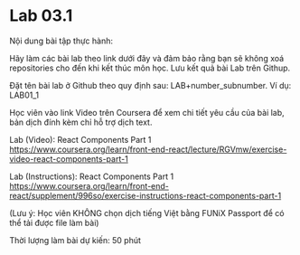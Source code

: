 # Lab 03.1

Nội dung bài tập thực hành:

Hãy làm các bài lab theo link dưới đây và đảm bảo rằng bạn sẽ không xoá repositories cho đến khi kết thúc môn học. Lưu kết quả bài Lab trên Githup.

Đặt tên bài lab ở Github theo quy định sau: LAB+number_subnumber. Ví dụ: LAB01_1

Học viên vào link Video trên Coursera để xem chi tiết yêu cầu của bài lab, bản dịch đính kèm chỉ hỗ trợ dịch text.

Lab (Video): React Components Part 1
https://www.coursera.org/learn/front-end-react/lecture/RGVmw/exercise-video-react-components-part-1

Lab (Instructions): React Components Part 1 
https://www.coursera.org/learn/front-end-react/supplement/996so/exercise-instructions-react-components-part-1

(Lưu ý: Học viên KHÔNG chọn dịch tiếng Việt bằng FUNiX Passport để có thể tải được file làm bài)

Thời lượng làm bài dự kiến: 50 phút
